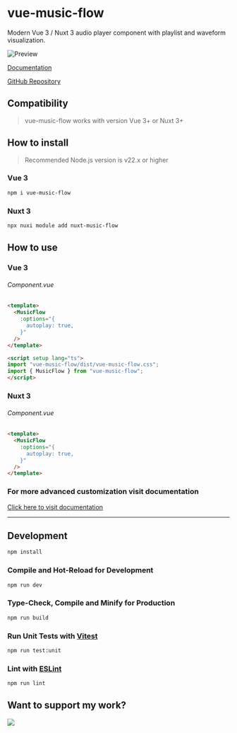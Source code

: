 # vue-music-flow

Modern Vue 3 / Nuxt 3 audio player component with playlist and waveform visualization.

![Preview](https://ik.imagekit.io/ltdassets/public/social.jpg?updatedAt=1741803287465)

[Documentation](https://vue-music-flow-docs.vercel.app/getting-started)

[GitHub Repository](https://github.com/ndragun92/vue-music-flow)

## Compatibility
>vue-music-flow works with version Vue 3+ or Nuxt 3+

## How to install
>Recommended Node.js version is v22.x or higher

### Vue 3
```sh
npm i vue-music-flow
```

### Nuxt 3
```sh
npx nuxi module add nuxt-music-flow
```

## How to use

### Vue 3

###### Component.vue
```html
<template>
  <MusicFlow
    :options="{
      autoplay: true,
    }"
  />
</template>

<script setup lang="ts">
import "vue-music-flow/dist/vue-music-flow.css";
import { MusicFlow } from "vue-music-flow";
</script>
```

### Nuxt 3

###### Component.vue
```html
<template>
  <MusicFlow
    :options="{
      autoplay: true,
    }"
  />
</template>
```

### For more advanced customization visit documentation
[Click here to visit documentation](https://vue-music-flow-docs.vercel.app/getting-started)

___

## Development

```sh
npm install
```

### Compile and Hot-Reload for Development

```sh
npm run dev
```

### Type-Check, Compile and Minify for Production

```sh
npm run build
```

### Run Unit Tests with [Vitest](https://vitest.dev/)

```sh
npm run test:unit
```

### Lint with [ESLint](https://eslint.org/)

```sh
npm run lint
```

## Want to support my work?
<a href="https://www.buymeacoffee.com/ndragun92"><img src="https://img.buymeacoffee.com/button-api/?text=Buy me a coffee&emoji=&slug=ndragun92&button_colour=40DCA5&font_colour=ffffff&font_family=Lato&outline_colour=000000&coffee_colour=FFDD00" /></a>
